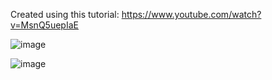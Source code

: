 Created using this tutorial: https://www.youtube.com/watch?v=MsnQ5uepIaE

![image](https://github.com/Caspore/tic-tac-toe-tutorial-freecode/assets/120157937/8ff7872c-4b86-446a-ab07-dcecd5dfa33e)

![image](https://github.com/Caspore/tic-tac-toe-tutorial-freecode/assets/120157937/b6fc4335-809c-4d5b-9238-01d69c9adefa)
